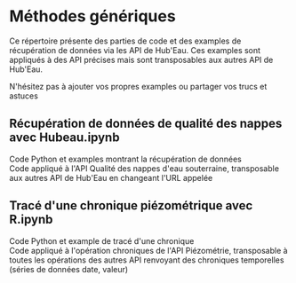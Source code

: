# Méthodes génériques

Ce répertoire présente des parties de code et des examples de récupération de données via les API de Hub'Eau.
Ces examples sont appliqués à des API précises mais sont transposables aux autres API de Hub'Eau.

N'hésitez pas à ajouter vos propres examples ou partager vos trucs et astuces

## Récupération de données de qualité des nappes avec Hubeau.ipynb
Code Python et examples montrant la récupération de données  
Code appliqué à l'API Qualité des nappes d'eau souterraine, transposable aux autres API de Hub'Eau en changeant l'URL appelée  

## Tracé d'une chronique piézométrique avec R.ipynb
Code Python et example de tracé d'une chronique  
Code appliqué à l'opération chroniques de l'API Piézométrie, transposable à toutes les opérations des autres API renvoyant des chroniques temporelles (séries de données date, valeur)  
